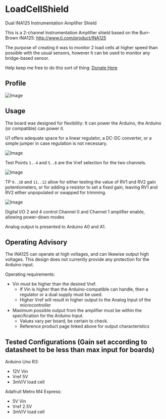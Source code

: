 # LoadCellShield
Dual INA125 Instrumentation Amplifier Shield

This is a 2-channel Instrumentation Amplifier shield based on the Burr-Brown INA125: http://www.ti.com/product/INA125

The purpose of creating it was to monitor 2 load cells at higher speed than possible with the usual sensors, however it can be used to monitor any bridge-based sensor.

Help keep me free to do this sort of thing:
[Donate Here][paypal]

[paypal]: https://www.paypal.com/cgi-bin/webscr?cmd=_s-xclick&hosted_button_id=6JRRCSB28828Y&source=url

## Profile

![Image](https://github.com/Tonymac32/LoadCellShield/raw/master/images/board-top.png "board")

## Usage

The board was designed for flexibility:  It can power the Arduino, the Arduino (or compatible) can power it.  

U1 offers adequate space for a linear regulator, a DC-DC converter, or a simple jumper in case regulation is not necessary.

![Image](https://github.com/Tonymac32/LoadCellShield/raw/master/images/regulator.png "regulator")

Test Points `1..4` and `5..8` are the Vref selection for the two channels.  

![Image](https://github.com/Tonymac32/LoadCellShield/raw/master/images/vref.png "Vref")

TP `9..10` and `11..12` allow for either testing the value of RV1 and RV2 gain potentiometers, or for adding a resistor to set a fixed gain, leaving RV1 and RV2 either unpopulated or swapped for trimming.

![Image](https://github.com/Tonymac32/LoadCellShield/raw/master/images/gain.png "gain")


Digital I/O 2 and 4 control Channel 0 and Channel 1 amplifier enable, allowing power-down modes

Analog output is presented to Arduino A0 and A1.

## Operating Advisory

The INA125 can operate at high voltages, and can likewise output high voltages.  This design does not currently provide any protection for the Arduino input.

Operating requirements:

* Vin must be higher than the desired Vref.  
    * If Vin is higher than the Arduino-compatible can handle, then a regulator or a dual supply must be used.
    * Higher Vref will result in higher output to the Analog Input of the microcontroller
* Maximum possible output from the amplifier must be within the specification for the Arduino Input.
    * Values vary per board, be certain to check.
    * Reference product page linked above for output characteristics
    
## Tested Configurations (Gain set according to datasheet to be less than max input for boards)

Arduino Uno R3:
* 12V Vin
* Vref 5V
* 3mV/V load cell

Adafruit Metro M4 Express:
* 5V Vin
* Vref 2.5V
* 3mV/V load cell
